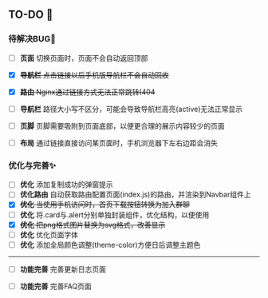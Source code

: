 ## TO-DO :pencil:


### 待解决BUG:bug:
- [ ] **页面** 切换页面时，页面不会自动返回顶部
- [x] ~~**导航栏** 点击链接以后手机版导航栏不会自动回收~~
- [x] ~~**路由** Nginx通过链接方式无法正常跳转(404~~
- [ ] **导航栏** 路径大小写不区分，可能会导致导航栏高亮(active)无法正常显示
- [ ] **页脚** 页脚需要吸附到页面底部，以便更合理的展示内容较少的页面
- [ ] **布局** 通过链接直接访问某页面时，手机浏览器下左右边距会消失




### 优化与完善:sparkles:
 
- [ ] **优化** 添加复制成功的弹窗提示
- [ ] **优化路由** 自动获取路由配置页面(index.js)的路由，并渲染到Navbar组件上
- [x] ~~**优化** 当使用手机访问时，首页下载按钮转换为加入群聊~~
- [ ] **优化** 将.card与.alert分别单独封装组件，优化结构，以便使用
- [x] ~~**优化** 把png格式图片替换为svg格式，改善显示~~
- [ ] **优化** 优化页面字体
- [ ] **优化** 添加全局颜色调整(theme-color)方便日后调整主题色

---
- [ ] **功能完善** 完善更新日志页面 
- [ ] **功能完善** 完善FAQ页面

